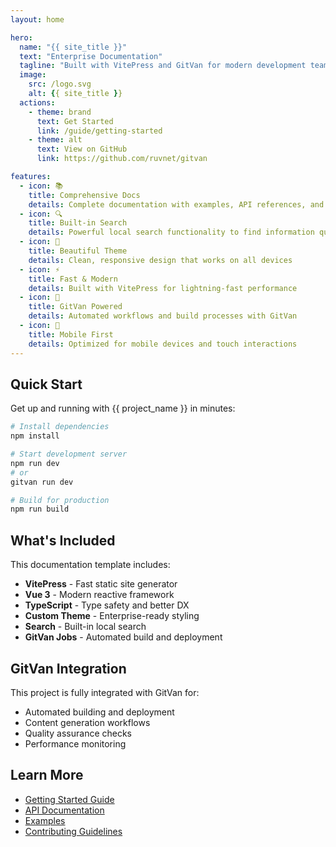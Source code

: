 ```yaml
---
layout: home

hero:
  name: "{{ site_title }}"
  text: "Enterprise Documentation"
  tagline: "Built with VitePress and GitVan for modern development teams"
  image:
    src: /logo.svg
    alt: {{ site_title }}
  actions:
    - theme: brand
      text: Get Started
      link: /guide/getting-started
    - theme: alt
      text: View on GitHub
      link: https://github.com/ruvnet/gitvan

features:
  - icon: 📚
    title: Comprehensive Docs
    details: Complete documentation with examples, API references, and best practices
  - icon: 🔍
    title: Built-in Search
    details: Powerful local search functionality to find information quickly
  - icon: 🎨
    title: Beautiful Theme
    details: Clean, responsive design that works on all devices
  - icon: ⚡
    title: Fast & Modern
    details: Built with VitePress for lightning-fast performance
  - icon: 🚀
    title: GitVan Powered
    details: Automated workflows and build processes with GitVan
  - icon: 📱
    title: Mobile First
    details: Optimized for mobile devices and touch interactions
---
```


## Quick Start

Get up and running with {{ project_name }} in minutes:

```bash
# Install dependencies
npm install

# Start development server
npm run dev
# or
gitvan run dev

# Build for production
npm run build
```

## What's Included

This documentation template includes:

- **VitePress** - Fast static site generator
- **Vue 3** - Modern reactive framework
- **TypeScript** - Type safety and better DX
- **Custom Theme** - Enterprise-ready styling
- **Search** - Built-in local search
- **GitVan Jobs** - Automated build and deployment

## GitVan Integration

This project is fully integrated with GitVan for:

- Automated building and deployment
- Content generation workflows
- Quality assurance checks
- Performance monitoring

## Learn More

- [Getting Started Guide](/guide/getting-started)
- [API Documentation](/api/)
- [Examples](/examples/basic)
- [Contributing Guidelines](/contributing)
